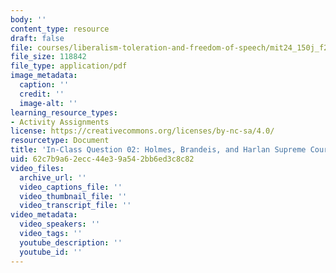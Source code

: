 ```yaml
---
body: ''
content_type: resource
draft: false
file: courses/liberalism-toleration-and-freedom-of-speech/mit24_150j_f23_question02.pdf
file_size: 118842
file_type: application/pdf
image_metadata:
  caption: ''
  credit: ''
  image-alt: ''
learning_resource_types:
- Activity Assignments
license: https://creativecommons.org/licenses/by-nc-sa/4.0/
resourcetype: Document
title: 'In-Class Question 02: Holmes, Brandeis, and Harlan Supreme Court opinions'
uid: 62c7b9a6-2ecc-44e3-9a54-2bb6ed3c8c82
video_files:
  archive_url: ''
  video_captions_file: ''
  video_thumbnail_file: ''
  video_transcript_file: ''
video_metadata:
  video_speakers: ''
  video_tags: ''
  youtube_description: ''
  youtube_id: ''
---
```

